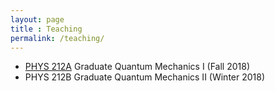 ```yaml
---
layout: page 
title : Teaching 
permalink: /teaching/
---
```


- [PHYS 212A]({{site.baseurl}}/teaching/PHYS212A.md) Graduate Quantum Mechanics I (Fall 2018) 
- PHYS 212B Graduate Quantum Mechanics II (Winter 2018) 